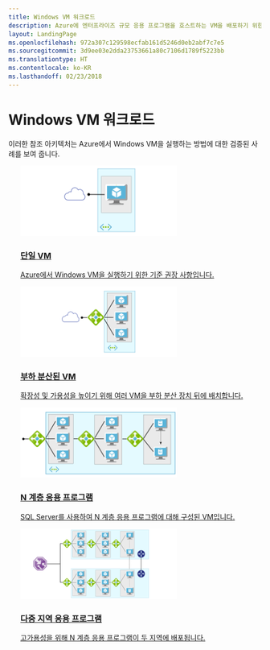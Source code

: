 ```yaml
---
title: Windows VM 워크로드
description: Azure에 엔터프라이즈 규모 응용 프로그램을 호스트하는 VM을 배포하기 위한 몇 가지 일반적인 아키텍처를 설명합니다.
layout: LandingPage
ms.openlocfilehash: 972a307c129598ecfab161d5246d0eb2abf7c7e5
ms.sourcegitcommit: 3d9ee03e2dda23753661a80c7106d1789f5223bb
ms.translationtype: HT
ms.contentlocale: ko-KR
ms.lasthandoff: 02/23/2018
---
```

<!-- This file is generated! -->
<!-- See the templates in ./build/reference-architectures  -->
<!-- See data in index.json -->

# <a name="windows-vm-workloads"></a>Windows VM 워크로드

이러한 참조 아키텍처는 Azure에서 Windows VM을 실행하는 방법에 대한 검증된 사례를 보여 줍니다.

<section class="series">
    <ul class="panelContent">
    <!-- Single VM -->
<li style="display: flex; flex-direction: column;">
    <a href="./single-vm.md" style="display: flex; flex-direction: column; flex: 1 0 auto;">
        <div class="cardSize" style="flex: 1 0 auto; display: flex;">
            <div class="cardPadding" style="display: flex;">
                <div class="card">
                    <div class="cardImageOuter">
                        <div class="cardImage">
                            <img src="./images/single-vm.svg" height="140px" />
                        </div>
                    </div>
                    <div class="cardText">
                        <h3>단일 VM</h3>
                        <p>Azure에서 Windows VM을 실행하기 위한 기준 권장 사항입니다.</p>
                    </div>
                </div>
            </div>
        </div>
    </a>
</li>
    <!-- Load balanced VMs -->
<li style="display: flex; flex-direction: column;">
    <a href="./multi-vm.md" style="display: flex; flex-direction: column; flex: 1 0 auto;">
        <div class="cardSize" style="flex: 1 0 auto; display: flex;">
            <div class="cardPadding" style="display: flex;">
                <div class="card">
                    <div class="cardImageOuter">
                        <div class="cardImage">
                            <img src="./images/multi-vm.svg" height="140px" />
                        </div>
                    </div>
                    <div class="cardText">
                        <h3>부하 분산된 VM</h3>
                        <p>확장성 및 가용성을 높이기 위해 여러 VM을 부하 분산 장치 뒤에 배치합니다.</p>
                    </div>
                </div>
            </div>
        </div>
    </a>
</li>
    <!-- N-tier application -->
<li style="display: flex; flex-direction: column;">
    <a href="./n-tier.md" style="display: flex; flex-direction: column; flex: 1 0 auto;">
        <div class="cardSize" style="flex: 1 0 auto; display: flex;">
            <div class="cardPadding" style="display: flex;">
                <div class="card">
                    <div class="cardImageOuter">
                        <div class="cardImage">
                            <img src="./images/n-tier.svg" height="140px" />
                        </div>
                    </div>
                    <div class="cardText">
                        <h3>N 계층 응용 프로그램</h3>
                        <p>SQL Server를 사용하여 N 계층 응용 프로그램에 대해 구성된 VM입니다.</p>
                    </div>
                </div>
            </div>
        </div>
    </a>
</li>
    <!-- Multi-region application -->
<li style="display: flex; flex-direction: column;">
    <a href="./multi-region-application.md" style="display: flex; flex-direction: column; flex: 1 0 auto;">
        <div class="cardSize" style="flex: 1 0 auto; display: flex;">
            <div class="cardPadding" style="display: flex;">
                <div class="card">
                    <div class="cardImageOuter">
                        <div class="cardImage">
                            <img src="./images/multi-region-application.svg" height="140px" />
                        </div>
                    </div>
                    <div class="cardText">
                        <h3>다중 지역 응용 프로그램</h3>
                        <p>고가용성을 위해 N 계층 응용 프로그램이 두 지역에 배포됩니다.</p>
                    </div>
                </div>
            </div>
        </div>
    </a>
</li>
    </ul>
</section>

<ul class="panelContent cardsI">
</ul>